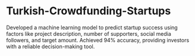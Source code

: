 # Turkish-Crowdfunding-Startups
Developed a machine learning model to predict startup success using factors like project description, number of supporters, social media followers, and target amount. Achieved 94% accuracy, providing investors with a reliable decision-making tool. 

